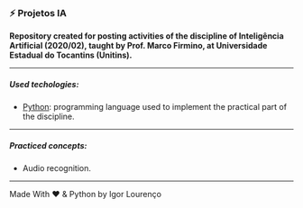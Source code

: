 ### ⚡ Projetos IA

**Repository created for posting activities of the discipline of Inteligência Artificial (2020/02), taught by Prof. Marco Firmino, at Universidade Estadual do Tocantins (Unitins).**

---

##### Used techologies:

* [Python](https://www.python.org/): programming language used to implement the practical part of the discipline.

---

##### Practiced concepts:
* Audio recognition.

---

Made With ❤️ & Python by Igor Lourenço
